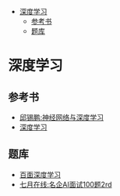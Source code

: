 <!-- TOC -->

- [深度学习](#深度学习)
  - [参考书](#参考书)
  - [题库](#题库)

<!-- /TOC -->
# 深度学习
## 参考书
- [邱锡鹏:神经网络与深度学习](https://github.com/nndl/nndl.github.io)
- [深度学习](docs/深度学习.pdf)
## 题库
- [百面深度学习](https://www.epubit.com/bookDetails?id=UB71eb7f09e64b2)
- [七月在线:名企AI面试100题2rd](docs/名企AI面试100题2rd.pdf)
